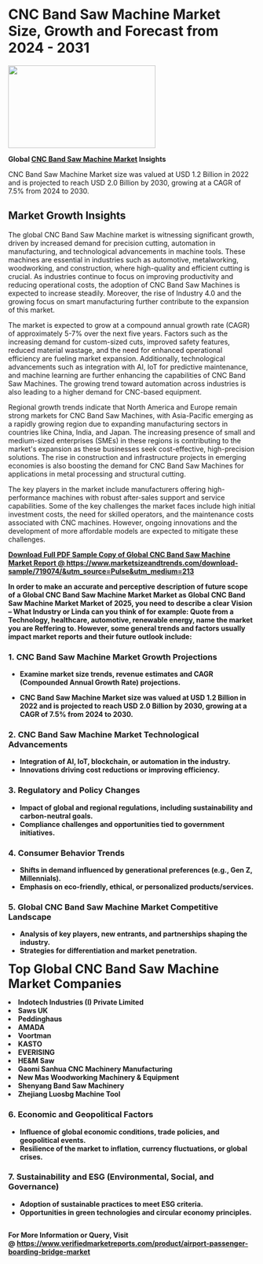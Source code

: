 <H1>CNC Band Saw Machine Market Size, Growth and Forecast from 2024 - 2031</H1><img class="aligncenter size-medium wp-image-584254" src="https://thirdeyenews.in/wp-content/uploads/2024/09/Global-Market-Research-300x168.jpeg" alt="" width="300" height="168" /><p><strong>Global&nbsp;<a href="https://www.marketsizeandtrends.com/download-sample/719074/&amp;utm_source=Pulse&amp;utm_medium=213">CNC Band Saw Machine Market</a> Insights</strong></p><p>CNC Band Saw Machine Market size was valued at USD 1.2 Billion in 2022 and is projected to reach USD 2.0 Billion by 2030, growing at a CAGR of 7.5% from 2024 to 2030.</p><p><h2>Market Growth Insights</h2> <p>The global CNC Band Saw Machine market is witnessing significant growth, driven by increased demand for precision cutting, automation in manufacturing, and technological advancements in machine tools. These machines are essential in industries such as automotive, metalworking, woodworking, and construction, where high-quality and efficient cutting is crucial. As industries continue to focus on improving productivity and reducing operational costs, the adoption of CNC Band Saw Machines is expected to increase steadily. Moreover, the rise of Industry 4.0 and the growing focus on smart manufacturing further contribute to the expansion of this market.</p> <p><strong><a href="#"></a></strong></p> <p>The market is expected to grow at a compound annual growth rate (CAGR) of approximately 5-7% over the next five years. Factors such as the increasing demand for custom-sized cuts, improved safety features, reduced material wastage, and the need for enhanced operational efficiency are fueling market expansion. Additionally, technological advancements such as integration with AI, IoT for predictive maintenance, and machine learning are further enhancing the capabilities of CNC Band Saw Machines. The growing trend toward automation across industries is also leading to a higher demand for CNC-based equipment.</p> <p>Regional growth trends indicate that North America and Europe remain strong markets for CNC Band Saw Machines, with Asia-Pacific emerging as a rapidly growing region due to expanding manufacturing sectors in countries like China, India, and Japan. The increasing presence of small and medium-sized enterprises (SMEs) in these regions is contributing to the market's expansion as these businesses seek cost-effective, high-precision solutions. The rise in construction and infrastructure projects in emerging economies is also boosting the demand for CNC Band Saw Machines for applications in metal processing and structural cutting.</p> <p>The key players in the market include manufacturers offering high-performance machines with robust after-sales support and service capabilities. Some of the key challenges the market faces include high initial investment costs, the need for skilled operators, and the maintenance costs associated with CNC machines. However, ongoing innovations and the development of more affordable models are expected to mitigate these challenges.</p> <p><strong><a href="#"></p><p><span class=""><strong>Download Full PDF Sample Copy of Global CNC Band Saw Machine Market Report</strong> @ <a href="https://www.marketsizeandtrends.com/download-sample/719074/&amp;utm_source=Pulse&amp;utm_medium=213" target="_blank">https://www.marketsizeandtrends.com/download-sample/719074/&amp;utm_source=Pulse&amp;utm_medium=213</a></span></p><p>In order to make an accurate and perceptive description of future scope of a Global&nbsp;CNC Band Saw Machine Market Market as Global&nbsp;CNC Band Saw Machine Market Market of 2025, you need to describe a clear Vision &ndash; What Industry or Linda can you think of for example: Quote from a Technology, healthcare, automotive, renewable energy, name the market you are Reffering to. However, some general trends and factors usually impact market reports and their future outlook include:</p><h3>1.&nbsp;<strong>CNC Band Saw Machine Market Growth Projections</strong></h3><ul><li>Examine market size trends, revenue estimates and CAGR (Compounded Annual Growth Rate) projections.</li><li><p>CNC Band Saw Machine Market size was valued at USD 1.2 Billion in 2022 and is projected to reach USD 2.0 Billion by 2030, growing at a CAGR of 7.5% from 2024 to 2030.</p></li></ul><h3>2.&nbsp;<strong>CNC Band Saw Machine Market Technological Advancements</strong></h3><ul><li>Integration of AI, IoT, blockchain, or automation in the industry.</li><li>Innovations driving cost reductions or improving efficiency.</li></ul><h3>3.&nbsp;<strong>Regulatory and Policy Changes</strong></h3><ul><li>Impact of global and regional regulations, including sustainability and carbon-neutral goals.</li><li>Compliance challenges and opportunities tied to government initiatives.</li></ul><h3>4.&nbsp;<strong>Consumer Behavior Trends</strong></h3><ul><li>Shifts in demand influenced by generational preferences (e.g., Gen Z, Millennials).</li><li>Emphasis on eco-friendly, ethical, or personalized products/services.</li></ul><h3>5.&nbsp;<strong>Global CNC Band Saw Machine Market Competitive Landscape</strong></h3><ul><li>Analysis of key players, new entrants, and partnerships shaping the industry.</li><li>Strategies for differentiation and market penetration.</li></ul><p data-pm-slice="1 1 []"><span style="color: inherit; font-family: inherit; font-size: 25px;">Top Global CNC Band Saw Machine Market Companies</span></p><div class="" data-test-id=""><p><li>Indotech Industries (I) Private Limited</li><li> Saws UK</li><li> Peddinghaus</li><li> AMADA</li><li> Voortman</li><li> KASTO</li><li> EVERISING</li><li> HE&M Saw</li><li> Gaomi Sanhua CNC Machinery Manufacturing</li><li> New Mas Woodworking Machinery & Equipment</li><li> Shenyang Band Saw Machinery</li><li> Zhejiang Luosbg Machine Tool</li></p></div><h3>6.&nbsp;<strong>Economic and Geopolitical Factors</strong></h3><ul><li>Influence of global economic conditions, trade policies, and geopolitical events.</li><li>Resilience of the market to inflation, currency fluctuations, or global crises.</li></ul><h3>7.&nbsp;<strong>Sustainability and ESG (Environmental, Social, and Governance)</strong></h3><ul><li>Adoption of sustainable practices to meet ESG criteria.</li><li>Opportunities in green technologies and circular economy principles.</li></ul><h2><strong style="font-size: 14px;">For More Information or Query, Visit @&nbsp;</strong><a style="background-color: #ffffff; font-size: 14px;" href="https://www.marketsizeandtrends.com/report/cnc-band-saw-machine-market/" target="_blank">https://www.verifiedmarketreports.com/product/airport-passenger-boarding-bridge-market</a></h2>
